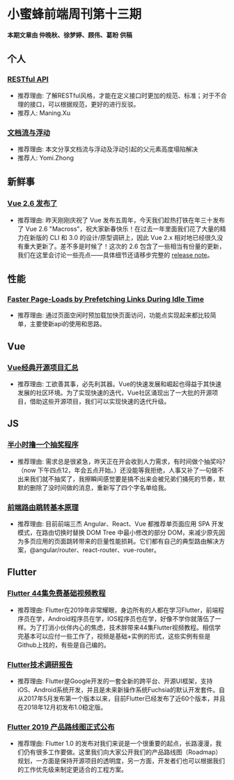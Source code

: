 # 小蜜蜂前端周刊第十三期

**本期文章由 仲晚秋、徐梦婷、顾伟、葛盼 供稿**

## 个人

### [RESTful API](https://www.jianshu.com/p/d7ff1fb055b7)

+ 推荐理由: 了解RESTful风格，才能在定义接口时更加的规范、标准；对于不合理的接口，可以根据规范，更好的进行反驳。
+ 推荐人: Maning.Xu

### [文档流与浮动](https://yomizhong.github.io/2019/01/25/%E6%96%87%E6%A1%A3%E6%B5%81%E4%B8%8E%E6%B5%AE%E5%8A%A8/#more)

+ 推荐理由: 本文分享文档流与浮动及浮动引起的父元素高度塌陷解决
+ 推荐人: Yomi.Zhong

## 新鲜事

### [Vue 2.6 发布了](https://zhuanlan.zhihu.com/p/56260917?utm_source=wechat_timeline&utm_medium=social&utm_oi=27602999836672&from=timeline&isappinstalled=0)

+ 推荐理由: 昨天刚刚庆祝了 Vue 发布五周年，今天我们趁热打铁在年三十发布了 Vue 2.6 "Macross"，祝大家新春快乐！在过去一年里面我们花了大量的精力在新版的 CLI 和 3.0 的设计/原型调研上，因此 Vue 2.x 相对地已经很久没有重大更新了。差不多是时候了！这次的 2.6 包含了一些相当有份量的更新，我们在这里会讨论一些亮点——具体细节还请移步完整的 [release note](https://github.com/vuejs/vue/releases/tag/v2.6.0)。

## 性能

### [Faster Page-Loads by Prefetching Links During Idle Time](https://blog.bitsrc.io/faster-page-loads-by-prefetching-links-during-idle-time-5abe42dacf9)

+ 推荐理由: 通过页面空闲时预加载加快页面访问，功能点实现起来都比较简单，主要使新api的使用和思路。

## Vue

### [Vue经典开源项目汇总](https://segmentfault.com/a/1190000018078880?utm_source=weekly&utm_medium=email&utm_campaign=email_weekly)

+ 推荐理由: 工欲善其事，必先利其器。Vue的快速发展和崛起也得益于其快速发展的社区环境。为了实现快速的迭代，Vue社区涌现出了一大批的开源项目，借助这些开源项目，我们可以实现快速的迭代升级。

## JS

### [半小时撸一个抽奖程序](https://segmentfault.com/a/1190000018069168)

+ 推荐理由: 需求总是很紧急，昨天正在开会收到人力需求，有时间做个抽奖吗?（now 下午四点12，年会五点开始。）还没能等我拒绝，人事又补了一句做不出来我们就不抽奖了，我擦瞬间感觉要是搞不出来会被兄弟们捅死的节奏，默默的删除了没时间做的消息，重新写了四个字名单给我。

### [前端路由跳转基本原理](https://segmentfault.com/a/1190000018081475?utm_source=weekly&utm_medium=email&utm_campaign=email_weekly)

+ 推荐理由: 目前前端三杰 Angular、React、Vue 都推荐单页面应用 SPA 开发模式，在路由切换时替换 DOM Tree 中最小修改的部分 DOM，来减少原先因为多页应用的页面跳转带来的巨量性能损耗。它们都有自己的典型路由解决方案，@angular/router、react-router、vue-router。

## Flutter

### [Flutter 44集免费基础视频教程](https://juejin.im/post/5c452bac6fb9a049af6d919a)

+ 推荐理由: Flutter在2019年非常耀眼，身边所有的人都在学习Flutter，前端程序员在学，Android程序员在学，IOS程序员也在学，好像不学你就落伍了一样。为了打消小伙伴内心的焦虑，技术胖带来44集Flutter视频教程。相信学完基本可以应付一些工作了，视频是基础+实例的形式，这些实例有些是Github上找的，有些是自己编的。

### [Flutter技术调研报告](https://juejin.im/post/5c4e6dc66fb9a049eb3c516a)

+ 推荐理由: Flutter是Google开发的一套全新的跨平台、开源UI框架，支持iOS、Android系统开发，并且是未来新操作系统Fuchsia的默认开发套件。自从2017年5月发布第一个版本以来，目前Flutter已经发布了近60个版本，并且在2018年12月初发布1.0稳定版。

### [Flutter 2019 产品路线图正式公布](https://juejin.im/post/5c416b916fb9a049fc03d14e)

+ 推荐理由: Flutter 1.0 的发布对我们来说是一个很重要的起点，长路漫漫，我们仍有很多工作要做。这里我们向大家公开我们的产品路线图（Roadmap）规划，一方面是保持开源项目的透明度，另一方面，开发者们也可以根据我们的工作优先级来制定更适合的工程方案。